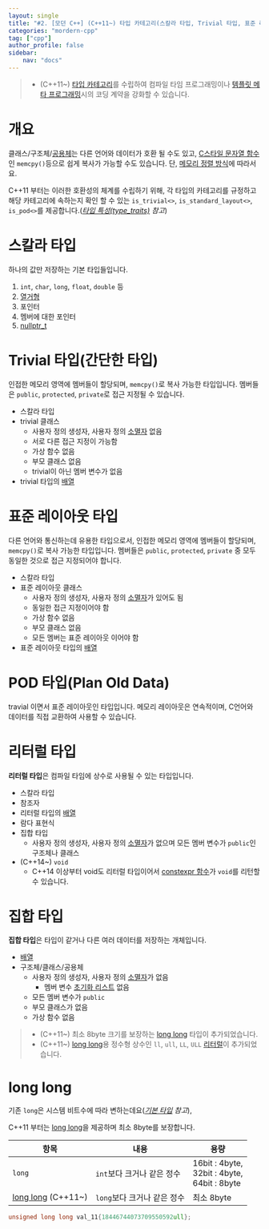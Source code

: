 ```yaml
---
layout: single
title: "#2. [모던 C++] (C++11~) 타입 카테고리(스칼라 타입, Trivial 타입, 표준 레이아웃 타입, POD 타입, 리터럴 타입, 집합 타입), long long"
categories: "mordern-cpp"
tag: ["cpp"]
author_profile: false
sidebar: 
    nav: "docs"
---
```


> * (C++11~) [타입 카테고리](https://tango1202.github.io/mordern-cpp/mordern-cpp-type/)를 수립하여 컴파일 타임 프로그래밍이나 [템플릿 메타 프로그래밍](https://tango1202.github.io/classic-cpp-stl/classic-cpp-stl-template-meta-programming/)시의 코딩 계약을 강화할 수 있습니다.

# 개요

클래스/구조체/[공용체](https://tango1202.github.io/classic-cpp-guide/classic-cpp-guide-struct-class-union/#%EA%B3%B5%EC%9A%A9%EC%B2%B4)는 다른 언어와 데이터가 호환 될 수도 있고, [C스타일 문자열 함수](https://tango1202.github.io/mordern-cpp-stl/mordern-cpp-stl-string/#c%EC%8A%A4%ED%83%80%EC%9D%BC-%EB%AC%B8%EC%9E%90%EC%97%B4-%ED%95%A8%EC%88%98)인 `memcpy()`등으로 쉽게 복사가 가능할 수도 있습니다. 단, [메모리 정렬 방식](https://tango1202.github.io/classic-cpp-oop/classic-cpp-oop-member-variable/#%EA%B0%9C%EC%B2%B4-%ED%81%AC%EA%B8%B0%EC%99%80-%EB%A9%94%EB%AA%A8%EB%A6%AC-%EC%A0%95%EB%A0%AC)에 따라서요. 

C++11 부터는 이러한 호환성의 체계를 수립하기 위해, 각 타입의 카테고리를 규정하고 해당 카테고리에 속하는지 확인 할 수 있는 `is_trivial<>`, `is_standard_layout<>`, `is_pod<>`를 제공합니다.(*[타입 특성(type_traits)](https://tango1202.github.io/mordern-cpp/mordern-cpp-type_traits/) 참고*)

# 스칼라 타입

하나의 값만 저장하는 기본 타입들입니다.

1. `int`, `char`, `long`, `float`, `double` 등
2. [열거형](https://tango1202.github.io/classic-cpp-guide/classic-cpp-guide-enum/)
3. 포인터
4. 멤버에 대한 포인터
5. [nullptr_t](https://tango1202.github.io/mordern-cpp/mordern-cpp-nullptr/#nullptr_t)

# Trivial 타입(간단한 타입)

인접한 메모리 영역에 멤버들이 할당되며, `memcpy()`로 복사 가능한 타입입니다. 멤버들은 `public`, `protected`, `private`로 접근 지정될 수 있습니다.

* 스칼라 타입
* trivial 클래스
   * 사용자 정의 생성자, 사용자 정의 [소멸자](https://tango1202.github.io/classic-cpp-oop/classic-cpp-oop-destructors/) 없음
   * 서로 다른 접근 지정이 가능함
   * 가상 함수 없음
   * 부모 클래스 없음
   * trivial이 아닌 멤버 변수가 없음
* trivial 타입의 [배열](https://tango1202.github.io/classic-cpp-guide/classic-cpp-guide-array/)

# 표준 레이아웃 타입

다른 언어와 통신하는데 유용한 타입으로서, 인접한 메모리 영역에 멤버들이 할당되며, `memcpy()`로 복사 가능한 타입입니다. 멤버들은 `public`, `protected`, `private` 중 모두 동일한 것으로 접근 지정되어야 합니다.

* 스칼라 타입
* 표준 레이아웃 클래스
  * 사용자 정의 생성자, 사용자 정의 [소멸자](https://tango1202.github.io/classic-cpp-oop/classic-cpp-oop-destructors/)가 있어도 됨
  * 동일한 접근 지정이어야 함
  * 가상 함수 없음
  * 부모 클래스 없음
  * 모든 멤버는 표준 레이아웃 이어야 함
* 표준 레이아웃 타입의 [배열](https://tango1202.github.io/classic-cpp-guide/classic-cpp-guide-array/)

# POD 타입(Plan Old Data)

travial 이면서 표준 레이아웃인 타입입니다. 메모리 레이아웃은 연속적이며, C언어와 데이터를 직접 교환하여 사용할 수 있습니다.

# 리터럴 타입

**리터럴 타입**은 컴파일 타임에 상수로 사용될 수 있는 타입입니다.

* 스칼라 타입
* 참조자
* 리터럴 타입의 [배열](https://tango1202.github.io/classic-cpp-guide/classic-cpp-guide-array/)
* 람다 표현식
* 집합 타입
  * 사용자 정의 생성자, 사용자 정의 [소멸자](https://tango1202.github.io/classic-cpp-oop/classic-cpp-oop-destructors/)가 없으며 모든 멤버 변수가 `public`인 구조체나 클래스
* (C++14~) `void`
  * C++14 이상부터 void도 리터럴 타입이어서 [constexpr 함수](
https://tango1202.github.io/mordern-cpp/mordern-cpp-constexpr/#constexpr-%ED%95%A8%EC%88%98)가 `void`를 리턴할 수 있습니다.

# 집합 타입

**집합 타입**은 타입이 같거나 다른 여러 데이터를 저장하는 개체입니다.

* [배열](https://tango1202.github.io/classic-cpp-guide/classic-cpp-guide-array/)
* 구조체/클래스/공용체
  * 사용자 정의 생성자, 사용자 정의 [소멸자](https://tango1202.github.io/classic-cpp-oop/classic-cpp-oop-destructors/)가 없음
    * 멤버 변수 [초기화 리스트](https://tango1202.github.io/classic-cpp-oop/classic-cpp-oop-member-variable/#%EC%B4%88%EA%B8%B0%ED%99%94-%EB%A6%AC%EC%8A%A4%ED%8A%B8) 없음
  * 모든 멤버 변수가 `public`
  * 부모 클래스가 없음
  * 가상 함수 없음


> * (C++11~) 최소 8byte 크기를 보장하는 [long long](https://tango1202.github.io/mordern-cpp/mordern-cpp-longlong/) 타입이 추가되었습니다.
> * (C++11~) [long long](https://tango1202.github.io/mordern-cpp/mordern-cpp-longlong/)용 정수형 상수인 `ll`, `ull`, `LL`, `ULL` [리터럴](https://tango1202.github.io/classic-cpp-guide/classic-cpp-guide-literals/)이 추가되었습니다.

# long long

기존 `long`은 시스템 비트수에 따라 변하는데요(*[기본 타입](https://tango1202.github.io/classic-cpp-guide/classic-cpp-guide-type/) 참고*),

C++11 부터는 [long long](https://tango1202.github.io/mordern-cpp/mordern-cpp-longlong/)을 제공하며 최소 8byte를 보장합니다.

|항목|내용|용량|
|--|--|--|
|`long`|`int`보다 크거나 같은 정수|16bit : 4byte,<br/>32bit : 4byte,<br/>64bit : 8byte|
|[long long](https://tango1202.github.io/mordern-cpp/mordern-cpp-longlong/) (C++11~)|`long`보다 크거나 같은 정수|최소 8byte|

```cpp
unsigned long long val_11{18446744073709550592ull}; 
```
